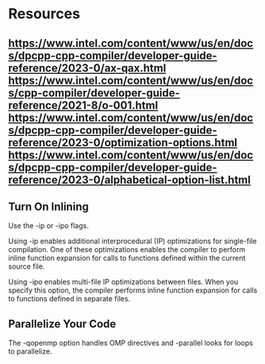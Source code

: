 # Resources
https://www.intel.com/content/www/us/en/docs/dpcpp-cpp-compiler/developer-guide-reference/2023-0/ax-qax.html
https://www.intel.com/content/www/us/en/docs/cpp-compiler/developer-guide-reference/2021-8/o-001.html
https://www.intel.com/content/www/us/en/docs/dpcpp-cpp-compiler/developer-guide-reference/2023-0/optimization-options.html
https://www.intel.com/content/www/us/en/docs/dpcpp-cpp-compiler/developer-guide-reference/2023-0/alphabetical-option-list.html
---
## Turn On Inlining

Use the -ip or -ipo flags.

Using -ip enables additional interprocedural (IP) optimizations for single-file compilation. One of these optimizations enables the compiler to perform inline function expansion for calls to functions defined within the current source file.

Using -ipo enables multi-file IP optimizations between files. When you specify this option, the compiler performs inline function expansion for calls to functions defined in separate files.

## Parallelize Your Code

The -qopenmp option handles OMP directives and -parallel looks for loops to parallelize.